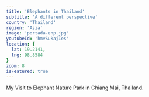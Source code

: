 ```yaml
---
title: 'Elephants in Thailand'
subtitle: 'A different perspective'
country: 'Thailand'
region: 'Asia'
image: 'portada-enp.jpg'
youtubeId: 'hmvSukajIes'
location: {
  lat: 19.2141,
  lng: 98.8584
}
zoom: 8
isFeatured: true
---
```


My Visit to Elephant Nature Park in Chiang Mai, Thailand.